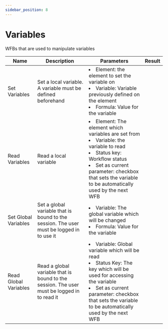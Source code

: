 ```yaml
---
sidebar_position: 8
---
```


# Variables

WFBs that are used to manipulate variables

| Name                  | Description                                                                                | Parameters                                                                                                                                                                                                                                            | Result |
| --------------------- | ------------------------------------------------------------------------------------------ | ----------------------------------------------------------------------------------------------------------------------------------------------------------------------------------------------------------------------------------------------------- | ------ |
| Set Variables         | Set a local variable. A variable must be defined beforehand                                | <li>Element: the element to set the variable on </li><li>Variable: Variable previously defined on the element </li><li>Formula: Value for the variable</li>                                                                                           |        |
| Read Variables        | Read a local variable                                                                      | <li>Element: The element which variables are set from </li> <li>Variable: the variable to read </li><li>Status key: Workflow status </li><li>Set as current parameter: checkbox that sets the variable to be automatically used by the next WFB </li> |        |
| Set Global Variables  | Set a global variable that is bound to the session. The user must be logged in to use it   | <li>Variable: The global variable which will be changed</li><li>Formula: Value for the variable </li>                                                                                                                                                 |        |
| Read Global Variables | Read a global variable that is bound to the session. The user must be logged in to read it | <li>Variable: Global variable which will be read</li><li>Status Key: The key which will be used for accessing the variable </li><li>Set as current parameter: checkbox that sets the variable to be automatically used by the next WFB </li>          |        |
